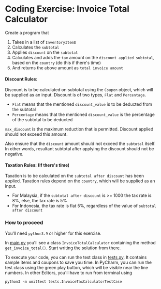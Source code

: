# Coding Exercise: Invoice Total Calculator

Create a program that
1. Takes in a list of `InventoryItem`s
2. Calculates the `subtotal`
3. Applies `discount` on the `subtotal`
4. Calculates and adds the `tax` amount on the `discount applied subtotal`, based on the `country`
   (do this if there's time)
5. And returns the above amount as `total invoice amount`

#### Discount Rules:
Discount is to be calculated on subtotal using the `Coupon` object, which will be supplied as an input.
Discount is of two types, `Flat` and `Percentage`.
* `Flat` means that the mentioned `discount_value` is to be deducted from the subtotal
* `Percentage` means that the mentioned `discount_value` is the percentage of the subtotal to be deducted

`max_discount` is the maximum reduction that is permitted. Discount applied should not exceed this amount.

Also ensure that the `discount` amount should not exceed the `subtotal` itself. In other words, resultant subtotal after
applying the discount should not be negative.

#### Taxation Rules: (If there's time)
Taxation is to be calculated on the `subtotal after discount` has been applied. 
Taxation rules depend on the `country`, which will be supplied as an input.
* For Malaysia, if the `subtotal after discount` is >= 1000 the tax rate is 8%, else, the tax rate is 5%
* For Indonesia, the tax rate is flat 5%, regardless of the value of `subtotal after discount`

### How to proceed
You'll need `python3.9` or higher for this exercise.

In [main.py](main.py) you'll see a class `InvoiceTotalCalculator` containing the method `get_invoice_total()`. Start writing the solution from there.

To execute your code, you can run the test class in [tests.py](tests.py). It contains sample items and coupons to save you time.
In PyCharm, you can run the test class using the green play button, which will be visible near the line numbers.
In other Editors, you'll have to run from terminal using 
```
python3 -m unittest tests.InvoiceTaxCalculatorTestCase
```
